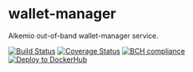# wallet-manager

Alkemio out-of-band wallet-manager service.

[![Build Status](https://app.travis-ci.com/alkem-io/wallet-manager.svg?branch=develop)](https://app.travis-ci.com/alkem-io/wallet-manager.svg?branch=develop)
[![Coverage Status](https://coveralls.io/repos/github/alkem-io/wallet-manager/badge.svg?branch=develop)](https://coveralls.io/github/alkem-io/wallet-manager?branch=develop)
[![BCH compliance](https://bettercodehub.com/edge/badge/alkem-io/wallet-manager?branch=develop)](https://bettercodehub.com/)
[![Deploy to DockerHub](https://github.com/alkem-io/wallet-manager/actions/workflows/build-release-docker-hub.yml/badge.svg)](https://github.com/alkem-io/wallet-manager/actions/workflows/build-release-docker-hub.yml)
